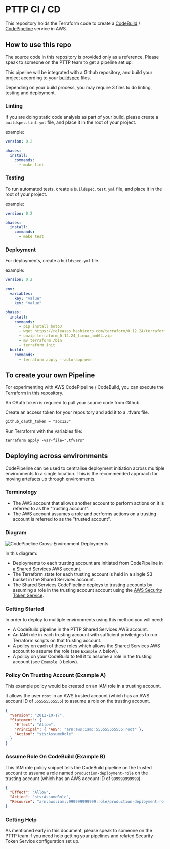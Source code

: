 # PTTP CI / CD

This repository holds the Terraform code to create a [CodeBuild](https://aws.amazon.com/codebuild/) / [CodePipeline](https://aws.amazon.com/codepipeline/) service in AWS.

## How to use this repo

The source code in this repository is provided only as a reference.
Please speak to someone on the PTTP team to get a pipeline set up.

This pipeline will be integrated with a Github repository, and build your project according to your [buildspec](https://docs.aws.amazon.com/codebuild/latest/userguide/build-spec-ref.html) files.

Depending on your build process, you may require 3 files to do linting, testing and deployment.

### Linting

If you are doing static code analysis as part of your build, please create a `buildspec.lint.yml` file, and place it in the root of your project.

example:

```yaml
version: 0.2

phases:
  install:
    commands:
      - make lint
```

### Testing

To run automated tests, create a `buildspec.test.yml` file, and place it in the root of your project.

example:

```yaml
version: 0.2

phases:
  install:
    commands:
      - make test
```

### Deployment

For deployments, create a `buildspec.yml` file.

example:

```yaml
version: 0.2

env:
  variables:
    key: "value"
    key: "value"

phases:
  install:
    commands:
      - pip install boto3
      - wget https://releases.hashicorp.com/terraform/0.12.24/terraform_0.12.24_linux_amd64.zip
      - unzip terraform_0.12.24_linux_amd64.zip
      - mv terraform /bin
      - terraform init
  build:
    commands:
      - terraform apply --auto-approve
```

## To create your own Pipeline

For experimenting with AWS CodePipeline / CodeBuild, you can execute the Terraform in this repository.

An OAuth token is required to pull your source code from Github.

Create an access token for your repository and add it to a .tfvars file.

```shell script
github_oauth_token = "abc123"
```

Run Terraform with the variables file:

```shell script
terraform apply -var-file=".tfvars"
```

## Deploying across environments

CodePipeline can be used to centralise deployment initiation across multiple environments to a single location. This is the recommended approach for moving artefacts up through environments.

### Terminology

- The AWS account that allows another account to perform actions on it is referred to as the "trusting account".
- The AWS account assumes a role and performs actions on a trusting account is referred to as the "trusted account".

### Diagram

![CodePipeline Cross-Environment Deployments](/images/code-pipeline-cross-environment-deployments.png)

In this diagram:

- Deployments to each trusting account are initiated from CodePipeline in a Shared Services AWS account.
- The Terraform state for each trusting account is held in a single S3 bucket in the Shared Services account.
- The Shared Services CodePipeline deploys to trusting accounts by assuming a role in the trusting account account using the [AWS Security Token Service](https://docs.aws.amazon.com/STS/latest/APIReference/welcome.html).

### Getting Started

In order to deploy to multiple environments using this method you will need:

- A CodeBuild pipeline in the PTTP Shared Services AWS account.
- An IAM role in each trusting account with sufficient priviledges to run Terraform scripts on that trusting account.
- A policy on each of these roles which allows the Shared Services AWS account to assume the role (see `Example A` below).
- A policy on your CodeBuild to tell it to assume a role in the trusting account (see `Example B` below).

### Policy On Trusting Account (Example A)

This example policy would be created on an IAM role in a trusting account.

It allows the user `root` in an AWS trusted account (which has an AWS account ID of `555555555555`) to assume a role on the trusting account.

```json
{
  "Version": "2012-10-17",
  "Statement": {
    "Effect": "Allow",
    "Principal": { "AWS": "arn:aws:iam::555555555555:root" },
    "Action": "sts:AssumeRole"
  }
}
```

### Assume Role On CodeBuild (Example B)

This IAM role policy snippet tells the CodeBuild pipeline on the trusted account to assume a role named `production-deployment-role` on the trusting account (which has an AWS account ID of `999999999999`).

```json
{
  "Effect": "Allow",
  "Action": "sts:AssumeRole",
  "Resource": "arn:aws:iam::999999999999:role/production-deployment-role"
}
```

### Getting Help

As mentioned early in this document, please speak to someone on the PTTP team if you need help getting your pipelines and related Security Token Service configuration set up.

